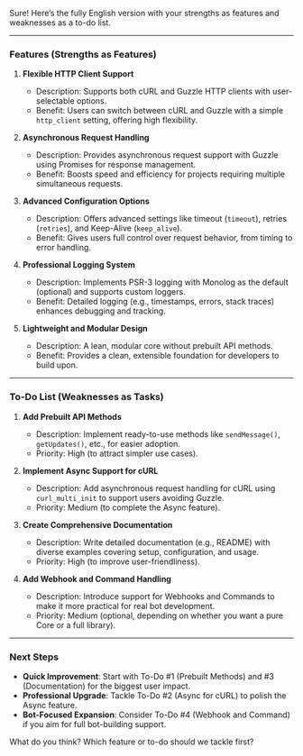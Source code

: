 Sure! Here’s the fully English version with your strengths as features and weaknesses as a to-do list.

---

### Features (Strengths as Features)
1. **Flexible HTTP Client Support**
    - Description: Supports both cURL and Guzzle HTTP clients with user-selectable options.
    - Benefit: Users can switch between cURL and Guzzle with a simple `http_client` setting, offering high flexibility.

2. **Asynchronous Request Handling**
    - Description: Provides asynchronous request support with Guzzle using Promises for response management.
    - Benefit: Boosts speed and efficiency for projects requiring multiple simultaneous requests.

3. **Advanced Configuration Options**
    - Description: Offers advanced settings like timeout (`timeout`), retries (`retries`), and Keep-Alive (`keep_alive`).
    - Benefit: Gives users full control over request behavior, from timing to error handling.

4. **Professional Logging System**
    - Description: Implements PSR-3 logging with Monolog as the default (optional) and supports custom loggers.
    - Benefit: Detailed logging (e.g., timestamps, errors, stack traces) enhances debugging and tracking.

5. **Lightweight and Modular Design**
    - Description: A lean, modular core without prebuilt API methods.
    - Benefit: Provides a clean, extensible foundation for developers to build upon.

---

### To-Do List (Weaknesses as Tasks)
1. **Add Prebuilt API Methods**
    - Description: Implement ready-to-use methods like `sendMessage()`, `getUpdates()`, etc., for easier adoption.
    - Priority: High (to attract simpler use cases).

2. **Implement Async Support for cURL**
    - Description: Add asynchronous request handling for cURL using `curl_multi_init` to support users avoiding Guzzle.
    - Priority: Medium (to complete the Async feature).

3. **Create Comprehensive Documentation**
    - Description: Write detailed documentation (e.g., README) with diverse examples covering setup, configuration, and usage.
    - Priority: High (to improve user-friendliness).

4. **Add Webhook and Command Handling**
    - Description: Introduce support for Webhooks and Commands to make it more practical for real bot development.
    - Priority: Medium (optional, depending on whether you want a pure Core or a full library).

---

### Next Steps
- **Quick Improvement**: Start with To-Do #1 (Prebuilt Methods) and #3 (Documentation) for the biggest user impact.
- **Professional Upgrade**: Tackle To-Do #2 (Async for cURL) to polish the Async feature.
- **Bot-Focused Expansion**: Consider To-Do #4 (Webhook and Command) if you aim for full bot-building support.

What do you think? Which feature or to-do should we tackle first?